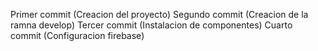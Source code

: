 Primer commit (Creacion del proyecto) 
Segundo commit (Creacion de la ramna develop)
Tercer commit (Instalacion de componentes)
Cuarto commit (Configuracion firebase)